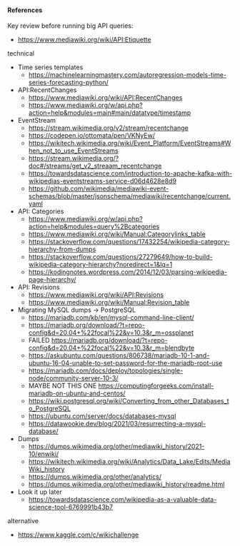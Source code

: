 #### References

Key review before running big API queries:
- https://www.mediawiki.org/wiki/API:Etiquette

technical
- Time series templates
    - https://machinelearningmastery.com/autoregression-models-time-series-forecasting-python/
- API:RecentChanges
    - https://www.mediawiki.org/wiki/API:RecentChanges
    - https://www.mediawiki.org/w/api.php?action=help&modules=main#main/datatype/timestamp
- EventStream
    - https://stream.wikimedia.org/v2/stream/recentchange
    - https://codepen.io/ottomata/pen/VKNyEw/
    - https://wikitech.wikimedia.org/wiki/Event_Platform/EventStreams#When_not_to_use_EventStreams
    - https://stream.wikimedia.org/?doc#/streams/get_v2_streaam_recentchange
    - https://towardsdatascience.com/introduction-to-apache-kafka-with-wikipedias-eventstreams-service-d06d4628e8d9
    - https://github.com/wikimedia/mediawiki-event-schemas/blob/master/jsonschema/mediawiki/recentchange/current.yaml
- API: Categories
    - https://www.mediawiki.org/w/api.php?action=help&modules=query%2Bcategories
    - https://www.mediawiki.org/wiki/Manual:Categorylinks_table
    - https://stackoverflow.com/questions/17432254/wikipedia-category-hierarchy-from-dumps
    - https://stackoverflow.com/questions/27279649/how-to-build-wikipedia-category-hierarchy?noredirect=1&lq=1
    - https://kodingnotes.wordpress.com/2014/12/03/parsing-wikipedia-page-hierarchy/
- API: Revisions
    - https://www.mediawiki.org/wiki/API:Revisions
    - https://www.mediawiki.org/wiki/Manual:Revision_table
- Migrating MySQL dumps -> PostgreSQL
    - https://mariadb.com/kb/en/mysql-command-line-client/
    - https://mariadb.org/download/?t=repo-config&d=20.04+%22focal%22&v=10.3&r_m=ossplanet
    - FAILED https://mariadb.org/download/?t=repo-config&d=20.04+%22focal%22&v=10.3&r_m=blendbyte
    - https://askubuntu.com/questions/806738/mariadb-10-1-and-ubuntu-16-04-unable-to-set-password-for-the-mariadb-root-use
    - https://mariadb.com/docs/deploy/topologies/single-node/community-server-10-3/
    - MAYBE NOT THIS ONE https://computingforgeeks.com/install-mariadb-on-ubuntu-and-centos/
    - https://wiki.postgresql.org/wiki/Converting_from_other_Databases_to_PostgreSQL
    - https://ubuntu.com/server/docs/databases-mysql
    - https://datawookie.dev/blog/2021/03/resurrecting-a-mysql-database/
- Dumps
    - https://dumps.wikimedia.org/other/mediawiki_history/2021-10/enwiki/
    - https://wikitech.wikimedia.org/wiki/Analytics/Data_Lake/Edits/MediaWiki_history
    - https://dumps.wikimedia.org/other/analytics/
    - https://dumps.wikimedia.org/other/mediawiki_history/readme.html
- Look it up later
    - https://towardsdatascience.com/wikipedia-as-a-valuable-data-science-tool-6769991b43b7


alternative
- https://www.kaggle.com/c/wikichallenge

